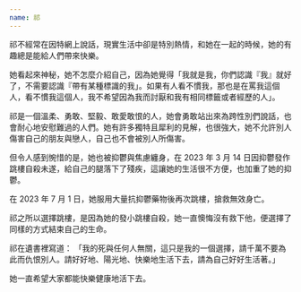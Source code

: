 ```yaml
---
name: 祁
---
```

祁不經常在因特網上說話，現實生活中卻是特別熱情，和她在一起的時候，她的有趣總是能給人們帶來快樂。

她看起來神秘，她不怎麼介紹自己，因為她覺得「我就是我，你們認識『我』就好了，不需要認識『帶有某種標識的我」。如果有人看不慣我，那也是在罵我這個人，看不慣我這個人，我不希望因為我而討厭和我有相同標籤或者經歷的人」。

祁是一個溫柔、勇敢、堅毅、敢愛敢恨的人，她會勇敢站出來為跨性別們說話，也會耐心地安慰難過的人們。她有許多獨特且犀利的見解，也很強大，她不允許別人傷害自己的朋友與戀人，自己也不會被別人所傷害。

但令人感到惋惜的是，她也被抑鬱與焦慮纏身，在 2023 年 3 月 14 日因抑鬱發作跳樓自殺未遂，給自己的腿落下了殘疾，這讓她的生活很不方便，也加重了她的抑鬱。

在 2023 年 7 月 1 日，她服用大量抗抑鬱藥物後再次跳樓，搶救無效身亡。

祁之所以選擇跳樓，是因為她的發小跳樓自殺，她一直懊悔沒有救下他，便選擇了同樣的方式結束自己的生命。

祁在遺書裡寫道：
「我的死與任何人無關，這只是我的一個選擇，請千萬不要為此而仇恨別人。請好好地、陽光地、快樂地生活下去，請為自己好好生活著。」

她一直希望大家都能快樂健康地活下去。
